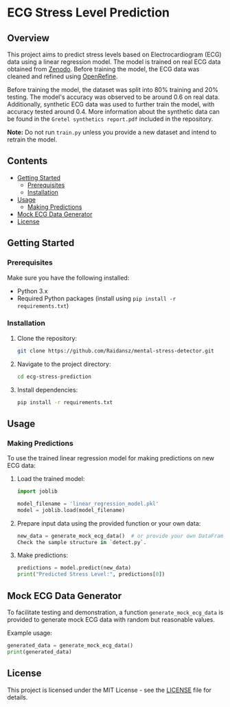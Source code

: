 
# ECG Stress Level Prediction

## Overview

This project aims to predict stress levels based on Electrocardiogram (ECG) data using a linear regression model. The model is trained on real ECG data obtained from [Zenodo](https://zenodo.org/records/7782558). Before training the model, the ECG data was cleaned and refined using [OpenRefine](https://openrefine.org/). 

Before training the model, the dataset was split into 80% training and 20% testing. The model's accuracy was observed to be around 0.6 on real data. Additionally, synthetic ECG data was used to further train the model, with accuracy tested around 0.4. More information about the synthetic data can be found in the `Gretel synthetics report.pdf` included in the repository.

**Note:** Do not run `train.py` unless you provide a new dataset and intend to retrain the model.

## Contents

- [Getting Started](#getting-started)
  - [Prerequisites](#prerequisites)
  - [Installation](#installation)
- [Usage](#usage)
  - [Making Predictions](#making-predictions)
- [Mock ECG Data Generator](#mock-ecg-data-generator)
- [License](#license)

## Getting Started

### Prerequisites

Make sure you have the following installed:

- Python 3.x
- Required Python packages (install using `pip install -r requirements.txt`)

### Installation

1. Clone the repository:

   ```bash
   git clone https://github.com/Raidansz/mental-stress-detector.git
   ```

2. Navigate to the project directory:

   ```bash
   cd ecg-stress-prediction
   ```

3. Install dependencies:

   ```bash
   pip install -r requirements.txt
   ```

## Usage

### Making Predictions

To use the trained linear regression model for making predictions on new ECG data:

1. Load the trained model:

   ```python
   import joblib

   model_filename = 'linear_regression_model.pkl'
   model = joblib.load(model_filename)
   ```

2. Prepare input data using the provided function or your own data:

   ```python
   new_data = generate_mock_ecg_data()  # or provide your own DataFrame
   Check the sample structure in `detect.py`.
   ```

3. Make predictions:

   ```python
   predictions = model.predict(new_data)
   print("Predicted Stress Level:", predictions[0])
   ```

## Mock ECG Data Generator

To facilitate testing and demonstration, a function `generate_mock_ecg_data` is provided to generate mock ECG data with random but reasonable values.

Example usage:

```python
generated_data = generate_mock_ecg_data()
print(generated_data)
```

## License

This project is licensed under the MIT License - see the [LICENSE](LICENSE) file for details.


